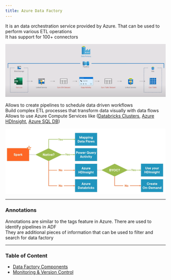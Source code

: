 ```yaml
---
title: Azure Data Factory
---
```


It is an data orchestration service provided by Azure. That can be used to perform various ETL operations  
It has support for 100+ connectors

![Azure Data Factory|800](../../images/azure_data_factory.png)

Allows to create pipelines to schedule data driven workflows  
Build complex ETL processes that transform data visually with data flows  
Allows to use Azure Compute Services like ([Databricks Clusters](../../../../Data%20Analytics/Databricks/Databricks%20Clusters.md), [Azure HDInsight](../../Azure%20Analytics%20Services/Azure%20HDInsight.md), [Azure SQL DB](../../Azure%20Database%20Services/Azure%20SQL%20DB/Azure%20SQL%20DB.md))

![Data Flow Decision Chart|550](../../images/data_flow_decission_chart.png)

---

### Annotations

Annotations are similar to the tags feature in Azure. There are used to identify pipelines in ADF  
They are additional pieces of information that can be used to filter and search for data factory

---

### Table of Content

* [Data Factory Components](Data%20Factory%20Components.md)
* [Monitoring & Version Control](Monitoring%20&%20Version%20Control.md)